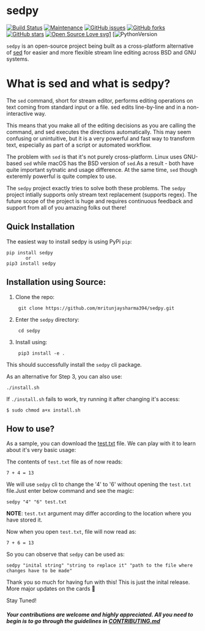 # sedpy 
[![Build Status](https://travis-ci.com/mritunjaysharma394/sedpy.svg?branch=master)](https://travis-ci.com/mritunjaysharma394/sedpy)
[![Maintenance](https://img.shields.io/badge/Maintained%3F-yes-green.svg)](https://github.com/mritunjaysharma394/sedpy/graphs/commit-activity) 
[![GitHub issues](https://img.shields.io/github/issues/mritunjaysharma394/sedpy)](https://github.com/mritunjaysharma394/sedpy/issues)
[![GitHub forks](https://img.shields.io/github/forks/mritunjaysharma394/sedpy?style=social)](https://github.com/mritunjaysharma394/sedpy/network)
[![GitHub stars](https://img.shields.io/github/stars/mritunjaysharma394/sedpy?style=social)](https://github.com/mritunjaysharma394/sedpy/stargazers) 
[![Open Source Love svg1](https://badges.frapsoft.com/os/v1/open-source.svg?v=103)](https://github.com/ellerbrock/open-source-badges/)
[![PythonVersion](https://img.shields.io/badge/python-2.7%20%7C%203.5%20%7C%203.6%20%7C%203.7%20%7C%203.8-blue)


`sedpy` is an open-source project being built as a cross-platform alternative of [sed](https://www.gnu.org/software/sed/manual/sed.html) for easier and more flexible stream line editing across BSD and GNU systems.

# What is sed and what is sedpy?

The `sed` command, short for stream editor, performs editing operations on text coming from standard input or a file. sed edits line-by-line and in a non-interactive way.

This means that you make all of the editing decisions as you are calling the command, and sed executes the directions automatically. This may seem confusing or unintuitive, but it is a very powerful and fast way to transform text, especially as part of a script or automated workflow.

The problem with `sed` is that it's not purely cross-platform. Linux uses GNU-based `sed` while macOS has the BSD version of `sed`.As a result - both have quite important sytnatic and usage difference. At the same time, `sed` though exteremly powerful is quite complex to use. 

The `sedpy` project exactly tries to solve both these problems. The `sedpy` project intially supports only stream text replacement (supports regex). The future scope of the project is huge and requires continuous feedback and support from all of you amazing folks out there!

## Quick Installation
The easiest way to install sedpy is using PyPi `pip`: 

    pip install sedpy
           or
    pip3 install sedpy

## Installation using Source:

1. Clone the repo:

        git clone https://github.com/mritunjaysharma394/sedpy.git

2. Enter the `sedpy` directory:

        cd sedpy

3. Install using:

        pip3 install -e .

This should successfully install the `sedpy` cli package.

As an alternative for Step 3, you can also use:

    ./install.sh

If `./install.sh` fails to work, try running it after changing it's access:

    $ sudo chmod a+x install.sh

## How to use?

As a sample, you can download the [test.txt](https://raw.githubusercontent.com/mritunjaysharma394/sedpy/master/examples/test.txt) file. We can play with it to learn about it's very basic usage:

The contents of `test.txt` file as of now reads:

    7 + 4 = 13

We will use `sedpy` cli to change the '4' to '6' without opening the `test.txt` file.Just enter below command and see the magic:

    sedpy "4" "6" test.txt

**NOTE**: `test.txt` argument may differ according to the location where you have stored it.

Now when you open `test.txt`, file will now read as:

    7 + 6 = 13

So you can observe that `sedpy` can be used as:

    sedpy "inital string" "string to replace it" "path to the file where changes have to be made"

Thank you so much for having fun with this! This is just the inital release. More major updates on the cards :tada:

Stay Tuned!

##### Your contributions are welcome and highly appreciated. All you need to begin is to go through the guidelines in [CONTRIBUTING.md](https://github.com/mritunjaysharma394/sedpy/blob/master/CONTRIBUTING.md)


